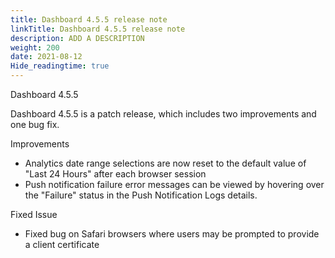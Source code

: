 ```yaml
---
title: Dashboard 4.5.5 release note
linkTitle: Dashboard 4.5.5 release note
description: ADD A DESCRIPTION
weight: 200
date: 2021-08-12
Hide_readingtime: true
---
```


Dashboard 4.5.5

Dashboard 4.5.5 is a patch release, which includes two improvements and one bug fix.

Improvements

* Analytics date range selections are now reset to the default value of "Last 24 Hours" after each browser session
* Push notification failure error messages can be viewed by hovering over the "Failure" status in the Push Notification Logs details.

Fixed Issue

* Fixed bug on Safari browsers where users may be prompted to provide a client certificate
